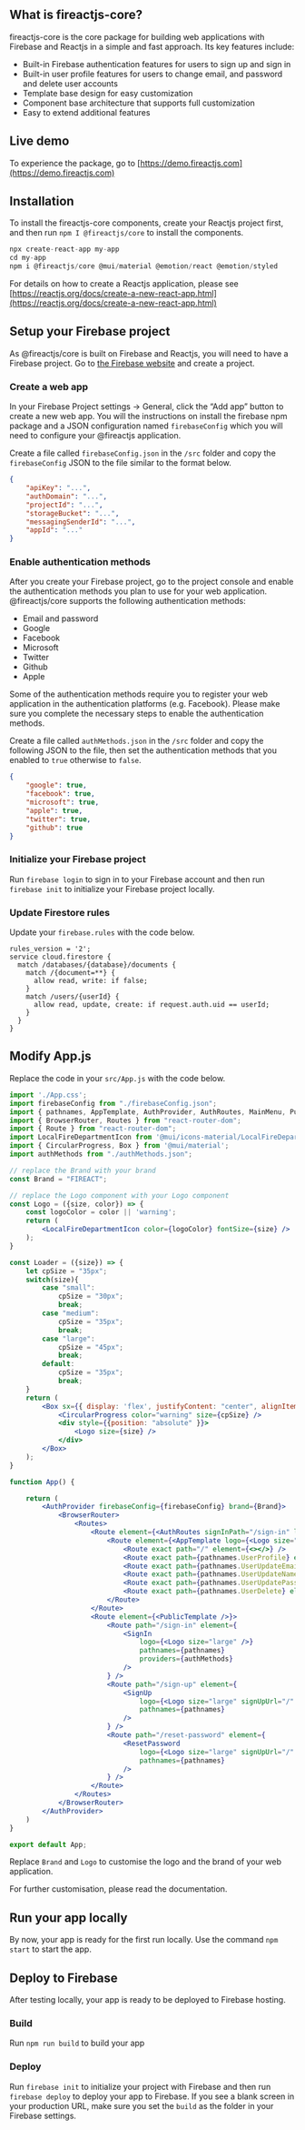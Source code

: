 ## What is fireactjs-core?

fireactjs-core is the core package for building web applications with Firebase and Reactjs in a simple and fast approach. Its key features include:

- Built-in Firebase authentication features for users to sign up and sign in
- Built-in user profile features for users to change email, and password and delete user accounts
- Template base design for easy customization
- Component base architecture that supports full customization
- Easy to extend additional features

## Live demo

To experience the package, go to [https://demo.fireactjs.com](https://demo.fireactjs.com)

## Installation

To install the fireactjs-core components, create your Reactjs project first, and then run `npm I @fireactjs/core` to install the components.

```jsx
npx create-react-app my-app
cd my-app
npm i @fireactjs/core @mui/material @emotion/react @emotion/styled
```

For details on how to create a Reactjs application, please see [https://reactjs.org/docs/create-a-new-react-app.html](https://reactjs.org/docs/create-a-new-react-app.html)

## Setup your Firebase project

As @fireactjs/core is built on Firebase and Reactjs, you will need to have a Firebase project. Go to [the Firebase website](https://firebase.google.com/) and create a project.

### Create a web app

In your Firebase Project settings → General, click the “Add app” button to create a new web app. You will the instructions on install the firebase npm package and a JSON configuration named `firebaseConfig` which you will need to configure your @fireactjs application.

Create a file called `firebaseConfig.json` in the `/src` folder and copy the `firebaseConfig` JSON to the file similar to the format below.

```json
{
    "apiKey": "...",
    "authDomain": "...",
    "projectId": "...",
    "storageBucket": "...",
    "messagingSenderId": "...",
    "appId": "..."
}
```

### Enable authentication methods

After you create your Firebase project, go to the project console and enable the authentication methods you plan to use for your web application. @fireactjs/core supports the following authentication methods:

- Email and password
- Google
- Facebook
- Microsoft
- Twitter
- Github
- Apple

Some of the authentication methods require you to register your web application in the authentication platforms (e.g. Facebook). Please make sure you complete the necessary steps to enable the authentication methods.

Create a file called `authMethods.json` in the `/src` folder and copy the following JSON to the file, then set the authentication methods that you enabled to `true` otherwise to `false`.

```json
{
	"google": true,
	"facebook": true,
	"microsoft": true,
	"apple": true,
	"twitter": true,
	"github": true
}
```

### Initialize your Firebase project

Run `firebase login` to sign in to your Firebase account and then run `firebase init` to initialize your Firebase project locally.

### Update Firestore rules

Update your `firebase.rules` with the code below.

```
rules_version = '2';
service cloud.firestore {
  match /databases/{database}/documents {
    match /{document=**} {
      allow read, write: if false;
    }
    match /users/{userId} {
      allow read, update, create: if request.auth.uid == userId;
    }
  }
}
```

## Modify App.js

Replace the code in your `src/App.js` with the code below.

```jsx
import './App.css';
import firebaseConfig from "./firebaseConfig.json";
import { pathnames, AppTemplate, AuthProvider, AuthRoutes, MainMenu, PublicTemplate, ResetPassword, SignIn, SignUp, UserMenu, UserProfile, UserUpdateEmail, UserUpdateName, UserUpdatePassword, UserDelete } from '@fireactjs/core';
import { BrowserRouter, Routes } from "react-router-dom";
import { Route } from "react-router-dom";
import LocalFireDepartmentIcon from '@mui/icons-material/LocalFireDepartment';
import { CircularProgress, Box } from '@mui/material';
import authMethods from "./authMethods.json";

// replace the Brand with your brand
const Brand = "FIREACT";

// replace the Logo component with your Logo component
const Logo = ({size, color}) => {
	const logoColor = color || 'warning';
	return (
		<LocalFireDepartmentIcon color={logoColor} fontSize={size} />
	);
}

const Loader = ({size}) => {
	let cpSize = "35px";
	switch(size){
		case "small":
			cpSize = "30px";
			break;
		case "medium":
			cpSize = "35px";
			break;
		case "large":
			cpSize = "45px";
			break;
		default:
			cpSize = "35px";
			break;
	}
	return (
		<Box sx={{ display: 'flex', justifyContent: "center", alignItems: "center"}}>
			<CircularProgress color="warning" size={cpSize} />
			<div style={{position: "absolute" }}>
				<Logo size={size} />
			</div>
		</Box>
	);
}

function App() {

	return (
		<AuthProvider firebaseConfig={firebaseConfig} brand={Brand}>
			<BrowserRouter>
				<Routes>
					<Route element={<AuthRoutes signInPath="/sign-in" loader={<Loader size="large" />} />} >
						<Route element={<AppTemplate logo={<Logo size="large" />} brand={Brand} toolBarMenu={<UserMenu pathnames={pathnames} />} drawerMenu={<MainMenu pathnames={pathnames}  />} />}>
							<Route exact path="/" element={<></>} />
							<Route exact path={pathnames.UserProfile} element={<UserProfile pathnames={pathnames} />} />
							<Route exact path={pathnames.UserUpdateEmail} element={<UserUpdateEmail pathnames={pathnames} />} />
							<Route exact path={pathnames.UserUpdateName} element={<UserUpdateName pathnames={pathnames} />} />
							<Route exact path={pathnames.UserUpdatePassword} element={<UserUpdatePassword pathnames={pathnames} />} />
							<Route exact path={pathnames.UserDelete} element={<UserDelete pathnames={pathnames} />} />
						</Route>
					</Route>
					<Route element={<PublicTemplate />}>
						<Route path="/sign-in" element={
							<SignIn
								logo={<Logo size="large" />}
								pathnames={pathnames}
								providers={authMethods}
							/>
						} />
						<Route path="/sign-up" element={
							<SignUp
								logo={<Logo size="large" signUpUrl="/" />}
								pathnames={pathnames}
							/>
						} />
						<Route path="/reset-password" element={
							<ResetPassword
								logo={<Logo size="large" signUpUrl="/" />}
								pathnames={pathnames}
							/>
						} />
					</Route>
				</Routes>
			</BrowserRouter>
		</AuthProvider>
	)
}

export default App;
```

Replace `Brand` and `Logo` to customise the logo and the brand of your web application.

For further customisation, please read the documentation.

## Run your app locally

By now, your app is ready for the first run locally. Use the command `npm start` to start the app.

## Deploy to Firebase

After testing locally, your app is ready to be deployed to Firebase hosting.

### Build

Run `npm run build` to build your app

### Deploy

Run `firebase init` to initialize your project with Firebase and then run `firebase deploy` to deploy your app to Firebase. If you see a blank screen in your production URL, make sure you set the `build` as the folder in your Firebase settings.